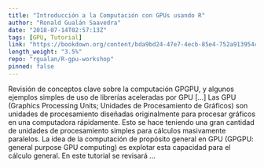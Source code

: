 ```yaml
---
title: "Introducción a la Computación con GPUs usando R"
author: "Ronald Gualán Saavedra"
date: "2018-07-14T02:57:13Z"
tags: [GPU, Tutorial]
link: "https://bookdown.org/content/bda9bd24-47e7-4ecb-85e4-752a913954ce/"
length_weight: "3.5%"
repo: "rgualan/R-gpu-workshop"
pinned: false
---
```


Revisión de conceptos clave sobre la computación GPGPU, y algunos ejemplos simples de uso de librerías aceleradas por GPU [...] Las GPU (Graphics Processing Units; Unidades de Procesamiento de Gráficos) son unidades de procesamiento diseñadas originalmente para procesar gráficos en una computadora rápidamente. Esto se hace teniendo una gran cantidad de unidades de procesamiento simples para cálculos masivamente paralelos. La idea de la computación de propósito general en GPU (GPGPU: general purpose GPU computing) es explotar esta capacidad para el cálculo general. En este tutorial se revisará  ...
